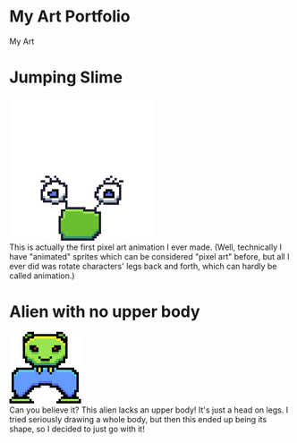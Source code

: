 # My Art Portfolio
My Art

# Jumping Slime
![jumpingslime](jumpingslime.gif)  
This is actually the first pixel art animation I ever made. (Well, technically I have "animated" sprites which can be considered "pixel art" before, but all I ever did was rotate characters' legs back and forth, which can hardly be called animation.)

# Alien with no upper body
![alien big](nolegalien.png)  
Can you believe it? This alien lacks an upper body! It's just a head on legs. I tried seriously drawing a whole body, but then this ended up being its shape, so I decided to just go with it!

